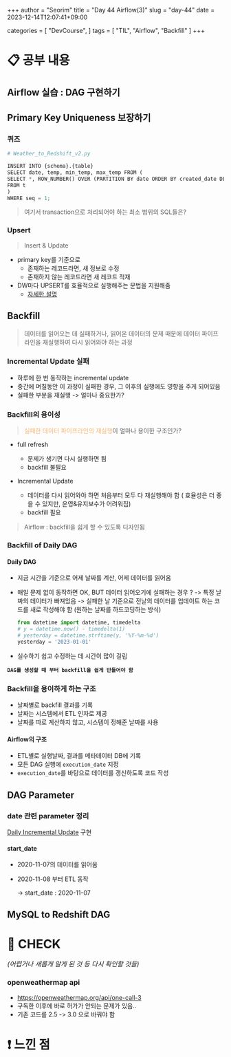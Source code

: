 +++
author = "Seorim"
title =  "Day 44 Airflow(3)"
slug = "day-44"
date = 2023-12-14T12:07:41+09:00

categories = [
    "DevCourse",
]
tags = [
    "TIL", "Airflow", "Backfill"
]
+++

<style>
g1 { color: #79AC78 }
g2 { color: #B0D9B1 }
g3 { color: #D0E7D2 }
g4 { color: #618264 }
o1 { color: #F9B572 }
w1 { color: #FAF8ED }
</style>

# 📋 공부 내용

## Airflow 실습 : DAG 구현하기

## Primary Key Uniqueness 보장하기

### 퀴즈

```python
# Weather_to_Redshift_v2.py

INSERT INTO {schema}.{table}
SELECT date, temp, min_temp, max_temp FROM (
SELECT *, ROW_NUMBER() OVER (PARTITION BY date ORDER BY created_date DESC) seq
FROM t
)
WHERE seq = 1;
```

> 여기서 transaction으로 처리되어야 하는 최소 범위의 SQL들은?

### Upsert

> Insert & Update

-   primary key를 기준으로
    -   존재하는 레코드라면, 새 정보로 수정
    -   존재하지 않는 레코드라면 새 레코드 적재
-   DW마다 UPSERT를 효율적으로 실행해주는 문법을 지원해줌
    -   [자세한 설명](#mysql-to-redshift-dag)

## Backfill

> 데이터를 읽어오는 데 실패하거나, 읽어온 데이터의 문제 때문에 데이터 파이프라인을 재실행하여 다시 읽어와야 하는 과정

### Incremental Update 실패

-   하루에 한 번 동작하는 incremental update
-   중간에 며칠동안 이 과정이 실패한 경우, 그 이후의 실행에도 영향을 주게 되어있음
-   실패한 부분을 재실행 -> 얼마나 중요한가?

### Backfill의 용이성

> <o1>실패한 데이터 파이프라인의 재실행</o1>이 얼마나 용이한 구조인가?

-   full refresh

    -   문제가 생기면 다시 실행하면 됨
    -   backfill 불필요

-   Incremental Update
    -   데이터를 다시 읽어와야 하면 처음부터 모두 다 재실행해야 함 ( 효율성은 더 좋을 수 있지만, 운영&유지보수가 어려워짐)
    -   backfill 필요

> Airflow : backfill을 쉽게 할 수 있도록 디자인됨

### Backfill of Daily DAG

#### Daily DAG

-   지금 시간을 기준으로 어제 날짜를 계산, 어제 데이터를 읽어옴
-   매일 문제 없이 동작하면 OK, BUT 데이터 읽어오기에 실패하는 경우 ? -> 특정 날짜의 데이터가 빠져있음 -> 실패한 날 기준으로 전날의 데이터를 업데이트 하는 코드를 새로 작성해야 함 (원하는 날짜를 하드코딩하는 방식)

    ```python
    from datetime import datetime, timedelta
    # y = datetime.now() - timedelta(1)
    # yesterday = datetime.strftime(y, '%Y-%m-%d')
    yesterday = '2023-01-01'
    ```

-   실수하기 쉽고 수정하는 데 시간이 많이 걸림

**`DAG를 생성할 때 부터 backfill을 쉽게 만들어야 함`**

### Backfill을 용이하게 하는 구조

-   날짜별로 backfill 결과를 기록
-   날짜는 시스템에서 ETL 인자로 제공
-   날짜를 따로 계산하지 않고, 시스템이 정해준 날짜를 사용

#### Airflow의 구조

-   ETL별로 실행날짜, 결과를 메타데이터 DB에 기록
-   모든 DAG 실행에 `execution_date` 지정
-   `execution_date`를 바탕으로 데이터를 갱신하도록 코드 작성

## DAG Parameter

### date 관련 parameter 정리

[Daily Incremental Update](#daily-dag) 구현

#### start_date

-   2020-11-07의 데이터를 읽어옴
-   2020-11-08 부터 ETL 동작

    -> start_date : 2020-11-07

## MySQL to Redshift DAG

# 👀 CHECK

_<span style = "font-size:15px">(어렵거나 새롭게 알게 된 것 등 다시 확인할 것들)</span>_

### openweathermap api

-   https://openweathermap.org/api/one-call-3
-   구독한 이후에 바로 허가가 안되는 문제가 있음..
-   기존 코드를 2.5 -> 3.0 으로 바꿔야 함

# ❗ 느낀 점
